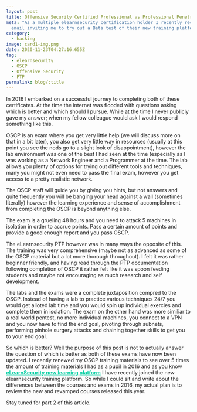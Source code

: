 ```yaml
---
layout: post
title: Offensive Security Certified Professional vs Professional Penetration Tester (PTP)
meta: "As a multiple elearnsecurity certification holder I recently received and
  email inviting me to try out a Beta test of their new training platform. "
category:
  - hacking
image: card1-img.png
date: 2020-11-23T04:27:16.655Z
tag:
  - elearnsecurity
  - OSCP
  - Offensive Security
  - PTP
permalink: blog/:title
---
```

<style>
  .hover-link:hover {
    
  }

  .hover-link {
    font-weight: bold;
    cursor: pointer;
    color: #05cfa3;
  }
</style>

In 2016 I embarked on a successful journey to completing both of these certificates. At the time the internet was flooded with questions asking which is better and which should I pursue. While at the time I never publicly gave my answer; when my fellow colleague would ask I would respond something like this. 

OSCP is an exam where you get very little help (we will discuss more on that in a bit later), you also get very little way in resources (usually at this point you see the nods go to a slight look of disappointment), however the lab environment was one of the best I had seen at the time (especially as I was working as a Network Engineer and a Programmer at the time. The lab allows you plenty of options for trying out different tools and techniques, many you might not even need to pass the final exam, however you get access to a pretty realistic network. 

The OSCP staff will guide you by giving you hints, but not answers and quite frequently you will be banging your head against a wall (sometimes literally) however the learning experience and sense of accomplishment from completing the OSCP is beyond anything else. 

The exam is a grueling 48 hours and you need to attack 5 machines in isolation in order to accrue points. Pass a certain amount of points and provide a good enough report and you pass OSCP. 

The eLearnsecurity PTP however was in many ways the opposite of this. The training was very comprehensive (maybe not as advanced as some of the OSCP material but a lot more thorough throughout). I felt it was rather beginner friendly, and having read through the PTP documentation following completion of OSCP it rather felt like it was spoon feeding students and maybe not encouraging as much research and self development. 

The labs and the exams were a complete juxtaposition compred to the OSCP. Instead of having a lab to practice various techniques 24/7 you would get alloted lab time and you would spin up individual exercies and complete them in isolation. The exam on the other hand was more similiar to a real world pentest, no more individual machines, you connect to a VPN and you now have to find the end goal, pivoting through subnets, performing pinhole surgery attacks and chaining together skills to get you to your end goal.

So which is better? Well the purpose of this post is not to actually answer the question of which is better as both of these exams have now been updated. I recently renewed my OSCP training materials to see over 5 times the amount of training materials I had as a pupil in 2016 and as you know <a class="hover-link" target="_blank" href="https://evilsaint.co.uk/blog/elearnsecurity-new-learning-platform">eLearnSecurity new learning platform</a> I have recently joined the new elearnsecurity training platform. So while I could sit and write about the differences between the courses and exams in 2016, my actual plan is to review the new and revamped courses released this year. 

Stay tuned for part 2 of this article. 